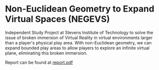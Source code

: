 # Non-Euclidean Geometry to Expand Virtual Spaces (NEGEVS)
Independent Study Project at Stevens Institute of Technology to solve the issue of broken immersion of Virtual Reality in virtual environments larger than a player's physical play area. With non-Euclidean geometry, we can expand bounded play areas to allow players to explore an infinite virtual plane, eliminating this broken immersion.

Report can be found at [report.pdf](report.pdf)
